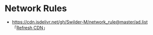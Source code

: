 # Network Rules
- <https://cdn.jsdelivr.net/gh/Swilder-M/network_rule@master/ad.list> 「[Refresh CDN](https://purge.jsdelivr.net/gh/Swilder-M/network_rule@master/ad.list)」

